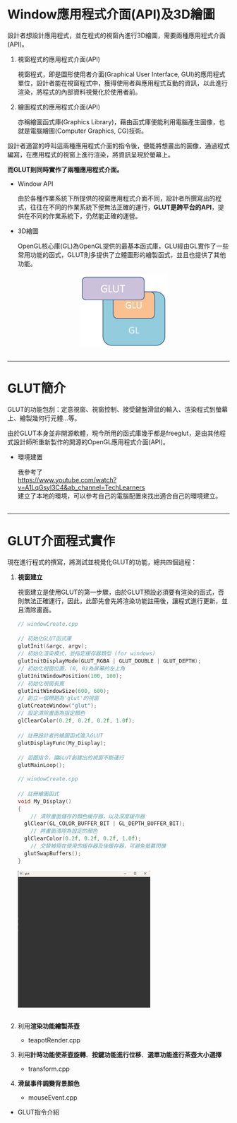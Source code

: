 # Window應用程式介面(API)及3D繪圖

設計者想設計應用程式，並在程式的視窗內進行3D繪圖，需要兩種應用程式介面(API)。  

1. 視窗程式的應用程式介面(API)  

   視窗程式，即是圖形使用者介面(Graphical User Interface, GUI)的應用程式單位，設計者能在視窗程式中，獲得使用者與應用程式互動的資訊，以此進行渲染，將程式的內部資料視覺化於使用者前。

2. 繪圖程式的應用程式介面(API)  

   亦稱繪圖函式庫(Graphics Library)，藉由函式庫便能利用電腦產生圖像，也就是電腦繪圖(Computer Graphics, CG)技術。

設計者適當的呼叫這兩種應用程式介面的指令後，便能將想畫出的圖像，通過程式編寫，在應用程式的視窗上進行渲染，將資訊呈現於螢幕上。

**而GLUT則同時實作了兩種應用程式介面。**


* Window API   
  
  由於各種作業系統下所提供的視窗應用程式介面不同，設計者所撰寫出的程式，往往在不同的作業系統下便無法正確的運行，**GLUT是跨平台的API**，提供在不同的作業系統下，仍然能正確的運營。  

* 3D繪圖  

  OpenGL核心庫(GL)為OpenGL提供的最基本函式庫，GLU經由GL實作了一些常用功能的函式，GLUT則多提供了立體圖形的繪製函式，並且也提供了其他功能。

  <div style="display: flex; justify-content: space-around;">
      <img src="./img/diagram.png" alt="diagram" width = "200" >
  </div>
  <br/>

---
    
# GLUT簡介  

GLUT的功能包刮：定意視窗、視窗控制、接受鍵盤滑鼠的輸入、渲染程式到螢幕上、繪製幾何行元體...等。

由於GLUT本身並非開源軟體，現今所用的函式庫幾乎都是freeglut，是由其他程式設計師所重新製作的開源的OpenGL應用程式介面(API)。

* 環境建置

  我參考了  
  https://www.youtube.com/watch?v=A1LqGsyl3C4&ab_channel=TechLearners  
  建立了本地的環境，可以參考自己的電腦配置來找出適合自己的環境建立。  
  <br/>

---  

# GLUT介面程式實作

現在進行程式的撰寫，將測試並視覺化GLUT的功能，總共四個過程：  
1. **視窗建立**  

   視窗建立是使用GLUT的第一步驟，由於GLUT預設必須要有渲染的函式，否則無法正確運行，因此，此節先會先將渲染功能註冊後，讓程式進行更新，並且清除畫面。

    ``` cpp
    // windowCreate.cpp  

    // 初始化GLUT函式庫
    glutInit(&argc, argv);  
    // 初始化渲染模式，並指定緩存器類型 (for windows)
    glutInitDisplayMode(GLUT_RGBA | GLUT_DOUBLE | GLUT_DEPTH); 
    // 初始化視窗位置，(0, 0)為屏幕的左上角
    glutInitWindowPosition(100, 100);
    // 初始化視窗長寬
    glutInitWindowSize(600, 600);  
    // 創立一個標題為'glut'的視窗
    glutCreateWindow("glut");
    // 設定清除畫面為指定顏色
    glClearColor(0.2f, 0.2f, 0.2f, 1.0f);

    // 註冊設計者的繪圖函式進入GLUT
    glutDisplayFunc(My_Display);

    // 迴圈指令，讓GLUT創建出的視窗不斷運行
    glutMainLoop();
    ```  

    ``` cpp
    // windowCreate.cpp

    // 註冊繪圖函式
    void My_Display()
    {
        // 清除畫面儲存的顏色緩存器，以及深度緩存器
      glClear(GL_COLOR_BUFFER_BIT | GL_DEPTH_BUFFER_BIT);  
        // 將畫面清除為設定的顏色
      glClearColor(0.2f, 0.2f, 0.2f, 1.0f);  
        // 交替被現在使用的緩存器及後緩存器，可避免螢幕閃爍
      glutSwapBuffers();
    }
    ```  

    <div style="display: flex; ">
        <img src="./img/windowCreate.png" alt="windowCreate" width = "300" >
    </div>
    <br/>


2. 利用**渲染功能繪製茶壺**  
   * teapotRender.cpp  

3. 利用**計時功能使茶壺旋轉**、**按鍵功能進行位移**、**選單功能進行茶壺大小選擇**  
    * transform.cpp  

3. **滑鼠事件調變背景顏色**  
    * mouseEvent.cpp

* GLUT指令介紹





